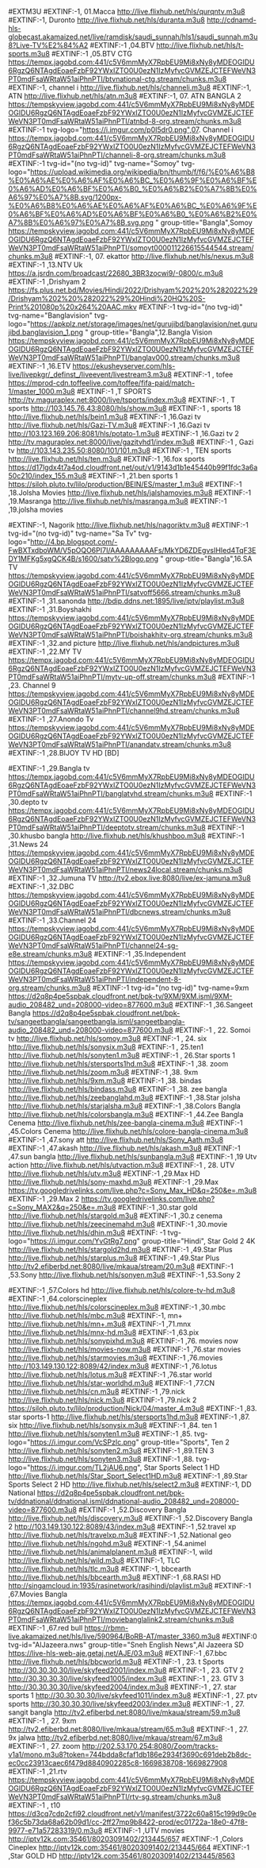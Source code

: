 
#EXTM3U
#EXTINF:-1, 01.Macca 
http://live.flixhub.net/hls/qurqntv.m3u8
#EXTINF:-1, Duronto
http://live.flixhub.net/hls/duranta.m3u8
http://cdnamd-hls-globecast.akamaized.net/live/ramdisk/saudi_sunnah/hls1/saudi_sunnah.m3u8?Live-TV%E2%84%A2
#EXTINF:-1 ,04.BTV
http://live.flixhub.net/hls/t-sports.m3u8
#EXTINF:-1 ,05.BTV CTG
https://tempx.jagobd.com:441/c5V6mmMyX7RpbEU9Mi8xNy8yMDEOGIDU6RgzQ6NTAgdEoaeFzbF92YWxIZTO0U0ezN1IzMyfvcGVMZEJCTEFWeVN3PT0mdFsaWRtaW51aiPhnPTI/btvnational-ctg.stream/chunks.m3u8
#EXTINF:-1, channel i
http://live.flixhub.net/hls/channeli.m3u8
#EXTINF:-1, ATN
http://live.flixhub.net/hls/atn.m3u8
#EXTINF:-1, 07. ATN BANGLA 2
https://tempskyview.jagobd.com:441/c5V6mmMyX7RpbEU9Mi8xNy8yMDEOGIDU6RgzQ6NTAgdEoaeFzbF92YWxIZTO0U0ezN1IzMyfvcGVMZEJCTEFWeVN3PT0mdFsaWRtaW51aiPhnPTI/atnbd-8-org.stream/chunks.m3u8
#EXTINF:-1 tvg-logo="https://i.imgur.com/p0I5dr0.png",07. Channel i
https://tempx.jagobd.com:441/c5V6mmMyX7RpbEU9Mi8xNy8yMDEOGIDU6RgzQ6NTAgdEoaeFzbF92YWxIZTO0U0ezN1IzMyfvcGVMZEJCTEFWeVN3PT0mdFsaWRtaW51aiPhnPTI/channeli-8-org.stream/chunks.m3u8
#EXTINF:-1 tvg-id="(no tvg-id)" tvg-name="Somoy" tvg-logo="https://upload.wikimedia.org/wikipedia/bn/thumb/f/f6/%E0%A6%B8%E0%A6%AE%E0%A6%AF%E0%A6%BC_%E0%A6%9F%E0%A6%BF%E0%A6%AD%E0%A6%BF%E0%A6%B0_%E0%A6%B2%E0%A7%8B%E0%A6%97%E0%A7%8B.svg/1200px-%E0%A6%B8%E0%A6%AE%E0%A6%AF%E0%A6%BC_%E0%A6%9F%E0%A6%BF%E0%A6%AD%E0%A6%BF%E0%A6%B0_%E0%A6%B2%E0%A7%8B%E0%A6%97%E0%A7%8B.svg.png " group-title="Bangla",Somoy
https://tempskyview.jagobd.com:441/c5V6mmMyX7RpbEU9Mi8xNy8yMDEOGIDU6RgzQ6NTAgdEoaeFzbF92YWxIZTO0U0ezN1IzMyfvcGVMZEJCTEFWeVN3PT0mdFsaWRtaW51aiPhnPTI/somoyt000011226615544544.stream/chunks.m3u8
#EXTINF:-1, 07. ekattor
http://live.flixhub.net/hls/nexus.m3u8
#EXTINF:-1 ,13.NTV Uk
https://a.jsrdn.com/broadcast/22680_3BR3zocwi9/-0800/c.m3u8
#EXTINF:-1 ,Drishyam 2
https://fs.plus.net.bd/Movies/Hindi/2022/Drishyam%202%20%282022%29/Drishyam%202%20%282022%29%20Hindi%20HQ%20S-Print%201080p%20x264%20AAC.mkv
#EXTINF:-1 tvg-id="(no tvg-id)" tvg-name="Banglavision" tvg-logo="https://apkplz.net/storage/images/net/gurujibd/banglavision/net.gurujibd.banglavision_1.png " group-title="Bangla",12.Bangla Vision
https://tempskyview.jagobd.com:441/c5V6mmMyX7RpbEU9Mi8xNy8yMDEOGIDU6RgzQ6NTAgdEoaeFzbF92YWxIZTO0U0ezN1IzMyfvcGVMZEJCTEFWeVN3PT0mdFsaWRtaW51aiPhnPTI/banglav000.stream/chunks.m3u8
#EXTINF:-1 ,16.ETV
https://ekusheyserver.com/hls-live/livepkgr/_definst_/liveevent/livestream3.m3u8
#EXTINF:-1 , tofee
https://mprod-cdn.toffeelive.com/toffee/fifa-paid/match-1/master_1000.m3u8
#EXTINF:-1 ,T SPORTS
http://tv.maguraplex.net:8000/live/tsports/index.m3u8
#EXTINF:-1 , T sports
http://103.145.76.43:8080/hls/show.m3u8
#EXTINF:-1 , sports 18
http://live.flixhub.net/hls/bein1.m3u8
#EXTINF:-1 ,16.Gazi tv
http://live.flixhub.net/hls/Gazi-TV.m3u8
#EXTINF:-1 ,16.Gazi tv
http://103.123.169.206:8081/hls/potato-1.m3u8
#EXTINF:-1 ,16.Gazi tv 2
http://tv.maguraplex.net:8000/live/gazitvhd1/index.m3u8
#EXTINF:-1 , Gazi tv
http://103.143.235.50:8080/101/101.m3u8
#EXTINF:-1 , TEN sports
http://live.flixhub.net/hls/ten.m3u8
#EXTINF:-1 ,16.fox sports
https://d17lgdx4t7a4od.cloudfront.net/out/v1/9143d1b1e45440b99f1fdc3a6a50c210/index_155.m3u8
#EXTINF:-1 ,21.ben sports 1
https://siloh.pluto.tv/lilo/production/BEIN/ES/master_1.m3u8
#EXTINF:-1 ,18.Jolsha Movies
http://live.flixhub.net/hls/jalshamovies.m3u8
#EXTINF:-1 ,19.Masranga
http://live.flixhub.net/hls/masranga.m3u8
#EXTINF:-1 ,19.jolsha movies

#EXTINF:-1,  Nagorik
http://live.flixhub.net/hls/nagoriktv.m3u8
#EXTINF:-1 tvg-id="(no tvg-id)" tvg-name="Sa Tv" tvg-logo="http://4.bp.blogspot.com/-FwBXTxdboWM/V5pOQO6PI7I/AAAAAAAAAFs/MkYD6ZDEgvsIHIed4TqF3EDY1MFKg5xgQCK4B/s1600/satv%2Blogo.png " group-title="Bangla",16.SA TV
https://tempskyview.jagobd.com:441/c5V6mmMyX7RpbEU9Mi8xNy8yMDEOGIDU6RgzQ6NTAgdEoaeFzbF92YWxIZTO0U0ezN1IzMyfvcGVMZEJCTEFWeVN3PT0mdFsaWRtaW51aiPhnPTI/satvoff5666.stream/chunks.m3u8
#EXTINF:-1 ,31.sanonda
http://bdip.ddns.net:1895/live/iptv/playlist.m3u8
#EXTINF:-1 ,31.Boyshakhi
https://tempskyview.jagobd.com:441/c5V6mmMyX7RpbEU9Mi8xNy8yMDEOGIDU6RgzQ6NTAgdEoaeFzbF92YWxIZTO0U0ezN1IzMyfvcGVMZEJCTEFWeVN3PT0mdFsaWRtaW51aiPhnPTI/boishakhitv-org.stream/chunks.m3u8
#EXTINF:-1 ,32.and picture 
http://live.flixhub.net/hls/andpictures.m3u8
#EXTINF:-1 ,22.MY TV
https://tempx.jagobd.com:441/c5V6mmMyX7RpbEU9Mi8xNy8yMDEOGIDU6RgzQ6NTAgdEoaeFzbF92YWxIZTO0U0ezN1IzMyfvcGVMZEJCTEFWeVN3PT0mdFsaWRtaW51aiPhnPTI/mytv-up-off.stream/chunks.m3u8
#EXTINF:-1 ,23. Channel 9
https://tempskyview.jagobd.com:441/c5V6mmMyX7RpbEU9Mi8xNy8yMDEOGIDU6RgzQ6NTAgdEoaeFzbF92YWxIZTO0U0ezN1IzMyfvcGVMZEJCTEFWeVN3PT0mdFsaWRtaW51aiPhnPTI/channel9hd.stream/chunks.m3u8
#EXTINF:-1 ,27.Anondo Tv
https://tempskyview.jagobd.com:441/c5V6mmMyX7RpbEU9Mi8xNy8yMDEOGIDU6RgzQ6NTAgdEoaeFzbF92YWxIZTO0U0ezN1IzMyfvcGVMZEJCTEFWeVN3PT0mdFsaWRtaW51aiPhnPTI/anandatv.stream/chunks.m3u8
#EXTINF:-1 ,28.BIJOY TV HD [BD]

#EXTINF:-1 ,29.Bangla tv
https://tempx.jagobd.com:441/c5V6mmMyX7RpbEU9Mi8xNy8yMDEOGIDU6RgzQ6NTAgdEoaeFzbF92YWxIZTO0U0ezN1IzMyfvcGVMZEJCTEFWeVN3PT0mdFsaWRtaW51aiPhnPTI/banglatvhd.stream/chunks.m3u8
#EXTINF:-1 ,30.depto tv
https://tempx.jagobd.com:441/c5V6mmMyX7RpbEU9Mi8xNy8yMDEOGIDU6RgzQ6NTAgdEoaeFzbF92YWxIZTO0U0ezN1IzMyfvcGVMZEJCTEFWeVN3PT0mdFsaWRtaW51aiPhnPTI/deeptotv.stream/chunks.m3u8
#EXTINF:-1 ,30.khusbo bangla
http://live.flixhub.net/hls/khushboo.m3u8
#EXTINF:-1 ,31.News 24
https://tempskyview.jagobd.com:441/c5V6mmMyX7RpbEU9Mi8xNy8yMDEOGIDU6RgzQ6NTAgdEoaeFzbF92YWxIZTO0U0ezN1IzMyfvcGVMZEJCTEFWeVN3PT0mdFsaWRtaW51aiPhnPTI/news24local.stream/chunks.m3u8
#EXTINF:-1 ,32.Jumuna TV
http://tv2.ebox.live:8080/live/ex-jamuna.m3u8
#EXTINF:-1 ,32.DBC
https://tempskyview.jagobd.com:441/c5V6mmMyX7RpbEU9Mi8xNy8yMDEOGIDU6RgzQ6NTAgdEoaeFzbF92YWxIZTO0U0ezN1IzMyfvcGVMZEJCTEFWeVN3PT0mdFsaWRtaW51aiPhnPTI/dbcnews.stream/chunks.m3u8
#EXTINF:-1 ,33.Channel 24
https://tempskyview.jagobd.com:441/c5V6mmMyX7RpbEU9Mi8xNy8yMDEOGIDU6RgzQ6NTAgdEoaeFzbF92YWxIZTO0U0ezN1IzMyfvcGVMZEJCTEFWeVN3PT0mdFsaWRtaW51aiPhnPTI/channel24-sg-e8e.stream/chunks.m3u8
#EXTINF:-1 ,35.Independent
https://tempskyview.jagobd.com:441/c5V6mmMyX7RpbEU9Mi8xNy8yMDEOGIDU6RgzQ6NTAgdEoaeFzbF92YWxIZTO0U0ezN1IzMyfvcGVMZEJCTEFWeVN3PT0mdFsaWRtaW51aiPhnPTI/independent-8-org.stream/chunks.m3u8
#EXTINF:-1 tvg-id="(no tvg-id)" tvg-name=9xm
https://d2q8p4pe5spbak.cloudfront.net/bpk-tv/9XM/9XM.isml/9XM-audio_208482_und=208000-video=877600.m3u8
#EXTINF:-1 ,36.Sangeet Bangla
https://d2q8p4pe5spbak.cloudfront.net/bpk-tv/sangeetbangla/sangeetbangla.isml/sangeetbangla-audio_208482_und=208000-video=877600.m3u8
#EXTINF:-1 , 22. Somoi tv
http://live.flixhub.net/hls/somoy.m3u8
#EXTINF:-1 , 24. six
http://live.flixhub.net/hls/sonysix.m3u8
#EXTINF:-1 , 25.ten1
http://live.flixhub.net/hls/sonyten1.m3u8
#EXTINF:-1 , 26.Star sports 1
http://live.flixhub.net/hls/stersports1hd.m3u8
#EXTINF:-1 ,38. zoom
http://live.flixhub.net/hls/zoom.m3u8
#EXTINF:-1 ,38. 9xm
http://live.flixhub.net/hls/9xm.m3u8
#EXTINF:-1 ,38. bindas
http://live.flixhub.net/hls/bindass.m3u8
#EXTINF:-1 ,38. zee bangla
http://live.flixhub.net/hls/zeebanglahd.m3u8
#EXTINF:-1 ,38.Star jolsha
http://live.flixhub.net/hls/starjalsha.m3u8
#EXTINF:-1 ,38.Colors Bangla
http://live.flixhub.net/hls/colorsbangla.m3u8
#EXTINF:-1 ,44.Zee Bangla Cenema
http://live.flixhub.net/hls/zee-bangla-cinema.m3u8
#EXTINF:-1 ,45.Colors Cenema
http://live.flixhub.net/hls/colore-bangla-cinema.m3u8
#EXTINF:-1 ,47.sony att
http://live.flixhub.net/hls/Sony_Aath.m3u8
#EXTINF:-1 ,47.akash
http://live.flixhub.net/hls/akash.m3u8
#EXTINF:-1 ,47.sun bangla
http://live.flixhub.net/hls/sunbangla.m3u8
#EXTINF:-1 ,19 Utv action
http://live.flixhub.net/hls/utvaction.m3u8
#EXTINF:-1 , 28. UTV
http://live.flixhub.net/hls/utv.m3u8
#EXTINF:-1 ,29.Max HD
http://live.flixhub.net/hls/sony-maxhd.m3u8
#EXTINF:-1 ,29.Max
https://tv.googledrivelinks.com/live.php?c=Sony_Max_HD&q=250&e=.m3u8
#EXTINF:-1 ,29.Max 2
https://tv.googledrivelinks.com/live.php?c=Sony_MAX2&q=250&e=.m3u8
#EXTINF:-1 ,30.star gold
http://live.flixhub.net/hls/stargold.m3u8
#EXTINF:-1 ,30.z cenema
http://live.flixhub.net/hls/zeecinemahd.m3u8
#EXTINF:-1 ,30.movie
http://live.flixhub.net/hls/dhin.m3u8
#EXTINF: -1 tvg-logo="https://i.imgur.com/YvGtRg7.png" group-title="Hindi", Star Gold 2 4K
http://live.flixhub.net/hls/stargold2hd.m3u8
#EXTINF:-1 ,49.Star Plus
http://live.flixhub.net/hls/starplus.m3u8
#EXTINF:-1 ,49.Star Plus
http://tv2.efiberbd.net:8080/live/mkaua/stream/20.m3u8
#EXTINF:-1 ,53.Sony
http://live.flixhub.net/hls/sonyen.m3u8
#EXTINF:-1 ,53.Sony 2

#EXTINF:-1 ,57.Colors hd
http://live.flixhub.net/hls/colore-tv-hd.m3u8
#EXTINF:-1 ,64.colorscineplex
http://live.flixhub.net/hls/colorscineplex.m3u8
#EXTINF:-1 ,30.mbc
http://live.flixhub.net/hls/mbc.m3u8
#EXTINF:-1,  mn+
http://live.flixhub.net/hls/mn+.m3u8
#EXTINF:-1 ,71.mnx
http://live.flixhub.net/hls/mnx-hd.m3u8
#EXTINF:-1 ,63.pix
http://live.flixhub.net/hls/sonypixhd.m3u8
#EXTINF:-1 ,76. movies now
http://live.flixhub.net/hls/movies-now.m3u8
#EXTINF:-1 ,76.star movies
http://live.flixhub.net/hls/starmovies.m3u8
#EXTINF:-1 ,76.movies
http://103.149.130.122:8089/42/index.m3u8
#EXTINF:-1 ,76.lotus
http://live.flixhub.net/hls/lotus.m3u8
#EXTINF:-1 ,76.star world
http://live.flixhub.net/hls/star-worldhd.m3u8
#EXTINF:-1 ,77.CN
http://live.flixhub.net/hls/cn.m3u8
#EXTINF:-1 ,79.nick
http://live.flixhub.net/hls/nick.m3u8
#EXTINF:-1 ,79.nick 2
https://siloh.pluto.tv/lilo/production/Nick/04/master_4.m3u8
#EXTINF:-1 ,83. star sports-1
http://live.flixhub.net/hls/stersports1hd.m3u8
#EXTINF:-1 ,87. six
http://live.flixhub.net/hls/sonysix.m3u8
#EXTINF:-1 ,84. ten 1
http://live.flixhub.net/hls/sonyten1.m3u8
#EXTINF:-1 ,85. tvg-logo="https://i.imgur.com/VcSPzlc.png" group-title="Sports", Ten 2
http://live.flixhub.net/hls/sonyten2.m3u8
#EXTINF:-1 ,89.TEN 3
http://live.flixhub.net/hls/sonyten3.m3u8
#EXTINF:-1 ,88. tvg-logo="https://i.imgur.com/TL2jAU6.png", Star Sports Select 1 HD 
http://live.flixhub.net/hls/Star_Sport_Select1HD.m3u8
#EXTINF:-1 ,89.Star Sports Select 2 HD
http://live.flixhub.net/hls/select2.m3u8
#EXTINF:-1, DD National
https://d2q8p4pe5spbak.cloudfront.net/bpk-tv/ddnational/ddnational.isml/ddnational-audio_208482_und=208000-video=877600.m3u8
#EXTINF:-1 ,52.Discovery Bangla
http://live.flixhub.net/hls/discovery.m3u8
#EXTINF:-1 ,52.Discovery Bangla 2
http://103.149.130.122:8089/43/index.m3u8
#EXTINF:-1 ,52.travel xp
http://live.flixhub.net/hls/travelxp.m3u8
#EXTINF:-1 ,52.National geo 
http://live.flixhub.net/hls/ngohd.m3u8
#EXTINF:-1 ,54.animel
http://live.flixhub.net/hls/animalplanent.m3u8
#EXTINF:-1, wild
http://live.flixhub.net/hls/wild.m3u8
#EXTINF:-1, TLC
http://live.flixhub.net/hls/tlc.m3u8
#EXTINF:-1, bbcearth
http://live.flixhub.net/hls/bbcearth.m3u8
#EXTINF:-1 ,68.RASI HD
http://singamcloud.in:1935/rasinetwork/rasihindi/playlist.m3u8
#EXTINF:-1 ,67.Movies Bangla
https://tempx.jagobd.com:441/c5V6mmMyX7RpbEU9Mi8xNy8yMDEOGIDU6RgzQ6NTAgdEoaeFzbF92YWxIZTO0U0ezN1IzMyfvcGVMZEJCTEFWeVN3PT0mdFsaWRtaW51aiPhnPTI/moviebanglalink2.stream/chunks.m3u8
#EXTINF:-1 ,67.red bull
https://rbmn-live.akamaized.net/hls/live/590964/BoRB-AT/master_3360.m3u8
#EXTINF:0 tvg-id="AlJazeera.nws" group-title="Sneh English News",Al Jazeera SD
https://live-hls-web-aje.getaj.net/AJE/03.m3u8
#EXTINF:-1 ,67.bbc
http://live.flixhub.net/hls/bbcworld.m3u8
#EXTINF:-1 , 23. t Sports
http://30.30.30.30/live/skyfeed2001/index.m3u8
#EXTINF:-1 , 23. GTV 2 
http://30.30.30.30/live/skyfeed1005/index.m3u8
#EXTINF:-1 , 23. GTV 3
http://30.30.30.30/live/skyfeed2004/index.m3u8
#EXTINF:-1 , 27. star sports 1
http://30.30.30.30/live/skyfeed1011/index.m3u8
#EXTINF:-1 , 27. ptv sports 
http://30.30.30.30/live/skyfeed2003/index.m3u8
#EXTINF:-1 , 27. sangit bangla
http://tv2.efiberbd.net:8080/live/mkaua/stream/59.m3u8
#EXTINF:-1 , 27. 9xm
http://tv2.efiberbd.net:8080/live/mkaua/stream/65.m3u8
#EXTINF:-1 , 27. 9x jalwa
http://tv2.efiberbd.net:8080/live/mkaua/stream/67.m3u8
#EXTINF:-1 , 27. zoom
http://202.53.170.254:8080/Zoom/tracks-v1a1/mono.m3u8?token=744bdda8cfaf1db186e2934f3690c691deb2b8dc-ec0cc23913caec6f479d8840902285c8-1669838708-1669827908
#EXTINF:-1 ,21.rtv
https://tempskyview.jagobd.com:441/c5V6mmMyX7RpbEU9Mi8xNy8yMDEOGIDU6RgzQ6NTAgdEoaeFzbF92YWxIZTO0U0ezN1IzMyfvcGVMZEJCTEFWeVN3PT0mdFsaWRtaW51aiPhnPTI/rtv-sg.stream/chunks.m3u8
#EXTINF:-1 , t10
https://d3cq7cdp2cfi92.cloudfront.net/v1/manifest/3722c60a815c199d9c0ef36c5b73da68a62b09d1/cc-2ff27mp9b8422-prod/ec01722a-18e0-47f8-9977-e71a57283319/0.m3u8
#EXTINF:-1 ,UTV movies
http://iptv12k.com:35461/80203091402/213445/657
#EXTINF:-1 ,Colors Cineplex
http://iptv12k.com:35461/80203091402/213445/664
#EXTINF:-1 ,Star GOLD HD
http://iptv12k.com:35461/80203091402/213445/8563
